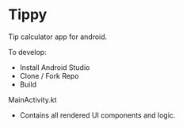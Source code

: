# Tippy
 Tip calculator app for android.

To develop:
- Install Android Studio
- Clone / Fork Repo
- Build

MainActivity.kt
- Contains all rendered UI components and logic.
